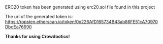 ERC20 token has been generated using erc20.sol file found in this project

The url of the generated token is: https://ropsten.etherscan.io/token/0x226AfD165734B43ab86FE51cA70970DbdEa76990

**Thanks for using Crowdbotics!**
